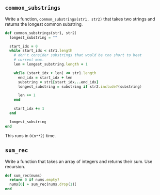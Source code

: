 ## `common_substrings`

Write a function, `common_substrings(str1, str2)` that takes two
strings and returns the longest common substring.

```ruby
def common_substrings(str1, str2)
  longest_substring = ""

  start_idx = 0
  while start_idx < str1.length
    # don't consider substrings that would be too short to beat
    # current max.
    len = longest_substring.length + 1

    while (start_idx + len) <= str1.length
      end_idx = start_idx + len
      substring = str1[start_idx...end_idx]
      longest_substring = substring if str2.include?(substring)

      len += 1
    end

    start_idx += 1
  end

  longest_substring
end
```

This runs in `O(n**2)` time.

## `sum_rec`

Write a function that takes an array of integers and returns their
sum. Use recursion.

```ruby
def sum_rec(nums)
  return 0 if nums.empty?
  nums[0] + sum_rec(nums.drop(1))
end
```

